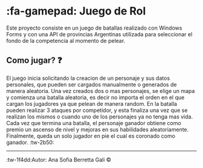 # :fa-gamepad: Juego de Rol 
Este proyecto consiste en un juego de batallas realizado con Windows Forms y con una API de provincias Argentinas utilizada para seleccionar el fondo de la competencia al momento de pelear.

## Como jugar? :question:
El juego inicia solicitando la creacion de un personaje y sus datos personales, que pueden ser cargados manualmente o generados de manera aleatoria.
Una vez creados dos o mas personajes, se elige un mapa y comienza una batalla aleatoria, es decir no importa el orden en el que cargan los jugadores ya que pelean de manera random.
En la batalla pueden realizar 3 ataques por competidor, y esta finaliza una vez que se realizan los mismos o cuando uno de los personajes ya no tenga mas vida.
Cada vez que termina una batalla, el personaje ganador obtiene como premio un ascenso de nivel y mejoras en sus habilidades aleatoriamente.
Finalmente, queda un solo jugador en pie el cual es coronado como ganador. :tw-2b50:


------------
:tw-1f4dd:Autor: Ana Sofia Berretta Gali &copy;
